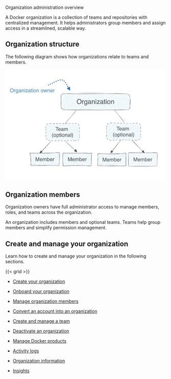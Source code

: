 Organization administration overview


A Docker organization is a collection of teams and repositories with centralized
management. It helps administrators group members and assign access in a
streamlined, scalable way.

## Organization structure

The following diagram shows how organizations relate to teams and members.

![Diagram showing how teams and members relate within a Docker organization](/admin/images/org-structure.webp)

## Organization members

Organization owners have full administrator access to manage members, roles,
and teams across the organization.

An organization includes members and optional teams. Teams help group members
and simplify permission management.

## Create and manage your organization

Learn how to create and manage your organization in the following sections.

{{< grid >}}


- [Create your organization](https://docs.docker.com/admin/organization/orgs/)

- [Onboard your organization](https://docs.docker.com/admin/organization/onboard/)

- [Manage organization members](https://docs.docker.com/admin/organization/members/)

- [Convert an account into an organization](https://docs.docker.com/admin/organization/convert-account/)

- [Create and manage a team](https://docs.docker.com/admin/organization/manage-a-team/)

- [Deactivate an organization](https://docs.docker.com/admin/organization/deactivate-account/)

- [Manage Docker products](https://docs.docker.com/admin/organization/manage-products/)

- [Activity logs](https://docs.docker.com/admin/organization/activity-logs/)

- [Organization information](https://docs.docker.com/admin/organization/general-settings/)

- [Insights](https://docs.docker.com/admin/organization/insights/)
